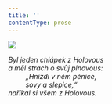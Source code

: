 ```yaml
---
title: ''
contentType: prose
---
```


<section>

![](../Images/050.jpg)

_Byl jeden chlápek z Holovous  
a měl strach o svůj plnovous:  
         „Hnízdí v něm pěnice,  
         sovy a slepice,“  
naříkal si všem z Holovous._

</section>
